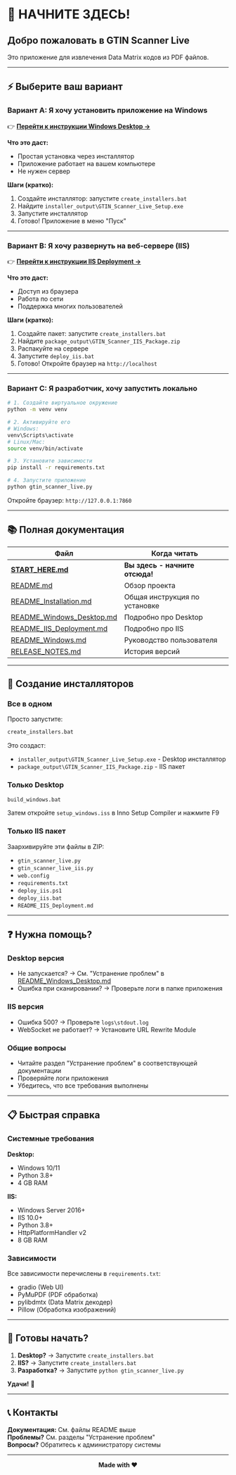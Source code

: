 # 🎯 НАЧНИТЕ ЗДЕСЬ!

## Добро пожаловать в GTIN Scanner Live

Это приложение для извлечения Data Matrix кодов из PDF файлов.

---

## ⚡ Выберите ваш вариант

### Вариант A: Я хочу установить приложение на Windows

👉 **[Перейти к инструкции Windows Desktop →](README_Windows_Desktop.md)**

**Что это даст:**
- Простая установка через инсталлятор
- Приложение работает на вашем компьютере
- Не нужен сервер

**Шаги (кратко):**
1. Создайте инсталлятор: запустите `create_installers.bat`
2. Найдите `installer_output\GTIN_Scanner_Live_Setup.exe`
3. Запустите инсталлятор
4. Готово! Приложение в меню "Пуск"

---

### Вариант B: Я хочу развернуть на веб-сервере (IIS)

👉 **[Перейти к инструкции IIS Deployment →](README_IIS_Deployment.md)**

**Что это даст:**
- Доступ из браузера
- Работа по сети
- Поддержка многих пользователей

**Шаги (кратко):**
1. Создайте пакет: запустите `create_installers.bat`
2. Найдите `package_output\GTIN_Scanner_IIS_Package.zip`
3. Распакуйте на сервере
4. Запустите `deploy_iis.bat`
5. Готово! Откройте браузер на `http://localhost`

---

### Вариант C: Я разработчик, хочу запустить локально

```bash
# 1. Создайте виртуальное окружение
python -m venv venv

# 2. Активируйте его
# Windows:
venv\Scripts\activate
# Linux/Mac:
source venv/bin/activate

# 3. Установите зависимости
pip install -r requirements.txt

# 4. Запустите приложение
python gtin_scanner_live.py
```

Откройте браузер: `http://127.0.0.1:7860`

---

## 📚 Полная документация

| Файл | Когда читать |
|------|--------------|
| **[START_HERE.md](START_HERE.md)** | **Вы здесь - начните отсюда!** |
| [README.md](README.md) | Обзор проекта |
| [README_Installation.md](README_Installation.md) | Общая инструкция по установке |
| [README_Windows_Desktop.md](README_Windows_Desktop.md) | Подробно про Desktop |
| [README_IIS_Deployment.md](README_IIS_Deployment.md) | Подробно про IIS |
| [README_Windows.md](README_Windows.md) | Руководство пользователя |
| [RELEASE_NOTES.md](RELEASE_NOTES.md) | История версий |

---

## 🔧 Создание инсталляторов

### Все в одном

Просто запустите:
```cmd
create_installers.bat
```

Это создаст:
- `installer_output\GTIN_Scanner_Live_Setup.exe` - Desktop инсталлятор
- `package_output\GTIN_Scanner_IIS_Package.zip` - IIS пакет

### Только Desktop

```cmd
build_windows.bat
```

Затем откройте `setup_windows.iss` в Inno Setup Compiler и нажмите F9

### Только IIS пакет

Заархивируйте эти файлы в ZIP:
- `gtin_scanner_live.py`
- `gtin_scanner_live_iis.py`
- `web.config`
- `requirements.txt`
- `deploy_iis.ps1`
- `deploy_iis.bat`
- `README_IIS_Deployment.md`

---

## ❓ Нужна помощь?

### Desktop версия
- Не запускается? → См. "Устранение проблем" в [README_Windows_Desktop.md](README_Windows_Desktop.md)
- Ошибка при сканировании? → Проверьте логи в папке приложения

### IIS версия
- Ошибка 500? → Проверьте `logs\stdout.log`
- WebSocket не работает? → Установите URL Rewrite Module

### Общие вопросы
- Читайте раздел "Устранение проблем" в соответствующей документации
- Проверяйте логи приложения
- Убедитесь, что все требования выполнены

---

## 📋 Быстрая справка

### Системные требования

**Desktop:**
- Windows 10/11
- Python 3.8+
- 4 GB RAM

**IIS:**
- Windows Server 2016+
- IIS 10.0+
- Python 3.8+
- HttpPlatformHandler v2
- 8 GB RAM

### Зависимости

Все зависимости перечислены в `requirements.txt`:
- gradio (Web UI)
- PyMuPDF (PDF обработка)
- pylibdmtx (Data Matrix декодер)
- Pillow (Обработка изображений)

---

## 🎉 Готовы начать?

1. **Desktop?** → Запустите `create_installers.bat`
2. **IIS?** → Запустите `create_installers.bat`
3. **Разработка?** → Запустите `python gtin_scanner_live.py`

**Удачи!** 🚀

---

## 📞 Контакты

**Документация:** См. файлы README выше  
**Проблемы?** См. разделы "Устранение проблем"  
**Вопросы?** Обратитесь к администратору системы

---

<div align="center">

**Made with ❤️**

</div>

